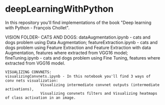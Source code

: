 # deepLearningWithPython
In this repository you'll find implementations of the book "Deep learning with Python - François Chollet". 

VISION FOLDER-
	CATS AND DOGS:
	dataAugmentation.ipynb - cats and dogs problem using Data Augmentation;
	featureExtraction.ipynb - cats and dogs problem using Feature Extraction and Feature Extraction with data Augmentation, features where extracted from VGG16 model;
	fineTuning.ipynb - cats and dogs problem using Fine Tuning, features where extracted from VGG16 model.
	
	VISUALIZING CONVNETS:
	visualizingConvnets.ipynb - In this notebook you'll find 3 ways of conv nets visualization:
					Visualizing intermediate convnet outputs (intermediate activations), 
					Visualizing convnets filters and Visualizing heatmaps of class activation in an image.
